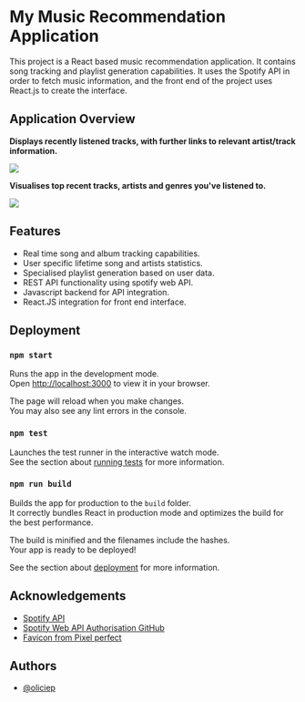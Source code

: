 # My Music Recommendation Application

This project is a React based music recommendation application. It contains song tracking and playlist generation capabilities. It uses the Spotify API in order to fetch music information, and the front end of the project uses React.js to create the interface.

## Application Overview

__Displays recently listened tracks, with further links to relevant artist/track information.__

![](https://github.com/oliciep/Music_Recommendation_App/blob/main/demos/recentTracks.gif)

__Visualises top recent tracks, artists and genres you've listened to.__

![](https://github.com/oliciep/Music_Recommendation_App/blob/main/demos/yourStats.gif)


## Features

- Real time song and album tracking capabilities.
- User specific lifetime song and artists statistics.
- Specialised playlist generation based on user data.
- REST API functionality using spotify web API.
- Javascript backend for API integration.
- React.JS integration for front end interface.


## Deployment
### `npm start`

Runs the app in the development mode.\
Open [http://localhost:3000](http://localhost:3000) to view it in your browser.

The page will reload when you make changes.\
You may also see any lint errors in the console.

### `npm test`

Launches the test runner in the interactive watch mode.\
See the section about [running tests](https://facebook.github.io/create-react-app/docs/running-tests) for more information.

### `npm run build`

Builds the app for production to the `build` folder.\
It correctly bundles React in production mode and optimizes the build for the best performance.

The build is minified and the filenames include the hashes.\
Your app is ready to be deployed!

See the section about [deployment](https://facebook.github.io/create-react-app/docs/deployment) for more information.
## Acknowledgements
 - [Spotify API](https://developer.spotify.com/documentation/web-api)
 - [Spotify Web API Authorisation GitHub](https://github.com/spotify/web-api-examples)
 - [Favicon from Pixel perfect](https://www.flaticon.com/free-icon/musical-note_727218?term=music&page=1&position=7&origin=search&related_id=727218)



## Authors

- [@oliciep](https://github.com/oliciep)
